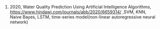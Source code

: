 1. 2020, Water Quality Prediction Using Artificial Intelligence Algorithms, https://www.hindawi.com/journals/abb/2020/6659314/ ,SVM, KNN, Naive Bayes, LSTM, time-series model(non-linear autoregressive neural network)
